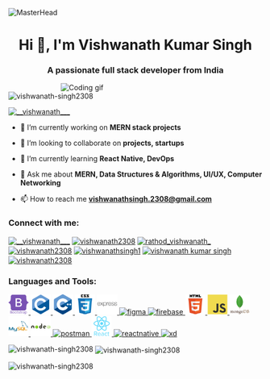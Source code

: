 ![MasterHead](https://media-exp1.licdn.com/dms/image/D5616AQGb87dOu4NKtQ/profile-displaybackgroundimage-shrink_350_1400/0/1664526959434?e=1669852800&v=beta&t=nkeKwPby-3ZAohGnJZ1FzRUtO02kcj_ndxlUkdcAbCQ)
<h1 align="center">Hi 👋, I'm Vishwanath Kumar Singh</h1>
<h3 align="center">A passionate full stack developer from India</h3>

<img align="right" alt="Coding gif" width="400" src="https://cdn.dribbble.com/users/1059583/screenshots/4171367/coding-freak.gif">

<p align="left"> <img src="https://komarev.com/ghpvc/?username=vishwanath-singh2308&label=Profile%20views&color=0e75b6&style=flat" alt="vishwanath-singh2308" /> </p>

<p align="left"> <a href="https://twitter.com/__vishwanath___" target="blank"><img src="https://img.shields.io/twitter/follow/__vishwanath___?logo=twitter&style=for-the-badge" alt="__vishwanath___" /></a> </p>

- 🔭 I’m currently working on **MERN stack projects**

- 👯 I’m looking to collaborate on **projects, startups**

- 🌱 I’m currently learning **React Native, DevOps**

- 💬 Ask me about **MERN, Data Structures & Algorithms, UI/UX, Computer Networking**

- 📫 How to reach me **vishwanathsingh.2308@gmail.com**

<h3 align="left">Connect with me:</h3>
<p align="left">
<a href="https://twitter.com/__vishwanath___" target="blank"><img align="center" src="https://raw.githubusercontent.com/rahuldkjain/github-profile-readme-generator/master/src/images/icons/Social/twitter.svg" alt="__vishwanath___" height="30" width="40" /></a>
<a href="https://linkedin.com/in/vishwanath2308" target="blank"><img align="center" src="https://raw.githubusercontent.com/rahuldkjain/github-profile-readme-generator/master/src/images/icons/Social/linked-in-alt.svg" alt="vishwanath2308" height="30" width="40" /></a>
<a href="https://instagram.com/rathod_vishwanath_" target="blank"><img align="center" src="https://raw.githubusercontent.com/rahuldkjain/github-profile-readme-generator/master/src/images/icons/Social/instagram.svg" alt="rathod_vishwanath_" height="30" width="40" /></a>
<a href="https://www.codechef.com/users/vishwanath2308" target="blank"><img align="center" src="https://cdn.jsdelivr.net/npm/simple-icons@3.1.0/icons/codechef.svg" alt="vishwanath2308" height="30" width="40" /></a>
<a href="https://www.hackerrank.com/vishwanathsingh1" target="blank"><img align="center" src="https://raw.githubusercontent.com/rahuldkjain/github-profile-readme-generator/master/src/images/icons/Social/hackerrank.svg" alt="vishwanathsingh1" height="30" width="40" /></a>
<a href="https://www.leetcode.com/VishwanathKumarSingh" target="blank"><img align="center" src="https://raw.githubusercontent.com/rahuldkjain/github-profile-readme-generator/master/src/images/icons/Social/leet-code.svg" alt="vishwanath kumar singh" height="30" width="40" /></a>
<a href="https://auth.geeksforgeeks.org/user/vishwanath2308" target="blank"><img align="center" src="https://raw.githubusercontent.com/rahuldkjain/github-profile-readme-generator/master/src/images/icons/Social/geeks-for-geeks.svg" alt="vishwanath2308" height="30" width="40" /></a>
</p>

<h3 align="left">Languages and Tools:</h3>
<p align="left"> <a href="https://getbootstrap.com" target="_blank" rel="noreferrer"> <img src="https://raw.githubusercontent.com/devicons/devicon/master/icons/bootstrap/bootstrap-plain-wordmark.svg" alt="bootstrap" width="40" height="40"/> </a> <a href="https://www.cprogramming.com/" target="_blank" rel="noreferrer"> <img src="https://raw.githubusercontent.com/devicons/devicon/master/icons/c/c-original.svg" alt="c" width="40" height="40"/> </a> <a href="https://www.w3schools.com/cpp/" target="_blank" rel="noreferrer"> <img src="https://raw.githubusercontent.com/devicons/devicon/master/icons/cplusplus/cplusplus-original.svg" alt="cplusplus" width="40" height="40"/> </a> <a href="https://www.w3schools.com/css/" target="_blank" rel="noreferrer"> <img src="https://raw.githubusercontent.com/devicons/devicon/master/icons/css3/css3-original-wordmark.svg" alt="css3" width="40" height="40"/> </a> <a href="https://expressjs.com" target="_blank" rel="noreferrer"> <img src="https://raw.githubusercontent.com/devicons/devicon/master/icons/express/express-original-wordmark.svg" alt="express" width="40" height="40"/> </a> <a href="https://www.figma.com/" target="_blank" rel="noreferrer"> <img src="https://www.vectorlogo.zone/logos/figma/figma-icon.svg" alt="figma" width="40" height="40"/> </a> <a href="https://firebase.google.com/" target="_blank" rel="noreferrer"> <img src="https://www.vectorlogo.zone/logos/firebase/firebase-icon.svg" alt="firebase" width="40" height="40"/> </a> <a href="https://www.w3.org/html/" target="_blank" rel="noreferrer"> <img src="https://raw.githubusercontent.com/devicons/devicon/master/icons/html5/html5-original-wordmark.svg" alt="html5" width="40" height="40"/> </a> <a href="https://developer.mozilla.org/en-US/docs/Web/JavaScript" target="_blank" rel="noreferrer"> <img src="https://raw.githubusercontent.com/devicons/devicon/master/icons/javascript/javascript-original.svg" alt="javascript" width="40" height="40"/> </a> <a href="https://www.mongodb.com/" target="_blank" rel="noreferrer"> <img src="https://raw.githubusercontent.com/devicons/devicon/master/icons/mongodb/mongodb-original-wordmark.svg" alt="mongodb" width="40" height="40"/> </a> <a href="https://www.mysql.com/" target="_blank" rel="noreferrer"> <img src="https://raw.githubusercontent.com/devicons/devicon/master/icons/mysql/mysql-original-wordmark.svg" alt="mysql" width="40" height="40"/> </a> <a href="https://nodejs.org" target="_blank" rel="noreferrer"> <img src="https://raw.githubusercontent.com/devicons/devicon/master/icons/nodejs/nodejs-original-wordmark.svg" alt="nodejs" width="40" height="40"/> </a> <a href="https://postman.com" target="_blank" rel="noreferrer"> <img src="https://www.vectorlogo.zone/logos/getpostman/getpostman-icon.svg" alt="postman" width="40" height="40"/> </a> <a href="https://reactjs.org/" target="_blank" rel="noreferrer"> <img src="https://raw.githubusercontent.com/devicons/devicon/master/icons/react/react-original-wordmark.svg" alt="react" width="40" height="40"/> </a> <a href="https://reactnative.dev/" target="_blank" rel="noreferrer"> <img src="https://reactnative.dev/img/header_logo.svg" alt="reactnative" width="40" height="40"/> </a> <a href="https://www.adobe.com/products/xd.html" target="_blank" rel="noreferrer"> <img src="https://cdn.worldvectorlogo.com/logos/adobe-xd.svg" alt="xd" width="40" height="40"/> </a> </p>

<p><img align="left" src="https://github-readme-stats.vercel.app/api/top-langs?username=vishwanath-singh2308&show_icons=true&locale=en&layout=compact" alt="vishwanath-singh2308" /></p>

<p>&nbsp;<img align="center" src="https://github-readme-stats.vercel.app/api?username=vishwanath-singh2308&show_icons=true&locale=en" alt="vishwanath-singh2308" /></p>

<p><img align="center" src="https://github-readme-streak-stats.herokuapp.com/?user=vishwanath-singh2308&" alt="vishwanath-singh2308" /></p>
